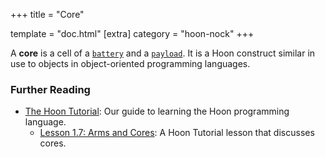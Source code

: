+++
title = "Core"

template = "doc.html"
[extra]
category = "hoon-nock"
+++

A **core** is a cell of a [`battery`](/docs/glossary/battery) and a
[`payload`](/docs/glossary/payload). It is a Hoon construct similar
in use to objects in object-oriented programming languages.

### Further Reading

- [The Hoon Tutorial](/docs/hoon/hoon-school/): Our guide to learning the Hoon programming language.
  - [Lesson 1.7: Arms and Cores](/docs/hoon/hoon-school/arms-and-cores): A Hoon Tutorial lesson that discusses cores.
